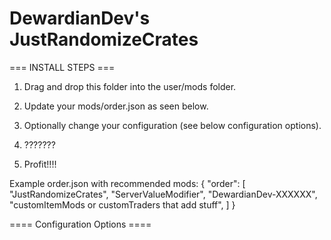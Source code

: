 # **DewardianDev's JustRandomizeCrates**

=== INSTALL STEPS ===

1. Drag and drop this folder into the user/mods folder.
2. Update your mods/order.json as seen below.
3. Optionally change your configuration (see below configuration options).

4. ???????

5. Profit!!!!

Example order.json with recommended mods:
{
"order": [
"JustRandomizeCrates",
"ServerValueModifier",
"DewardianDev-XXXXXX",
"customItemMods or customTraders that add stuff",
]
}

==== Configuration Options ====
